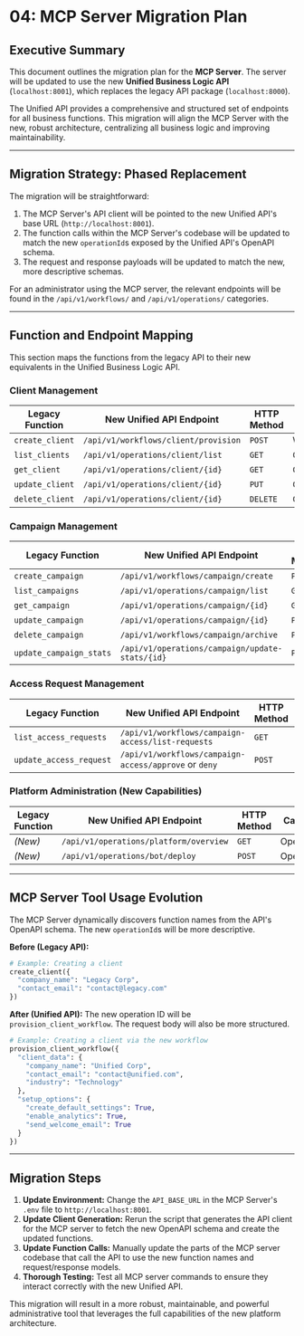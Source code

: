 # 04: MCP Server Migration Plan

## Executive Summary

This document outlines the migration plan for the **MCP Server**. The server will be updated to use the new **Unified Business Logic API** (`localhost:8001`), which replaces the legacy API package (`localhost:8000`).

The Unified API provides a comprehensive and structured set of endpoints for all business functions. This migration will align the MCP Server with the new, robust architecture, centralizing all business logic and improving maintainability.

---

## Migration Strategy: Phased Replacement

The migration will be straightforward:
1.  The MCP Server's API client will be pointed to the new Unified API's base URL (`http://localhost:8001`).
2.  The function calls within the MCP Server's codebase will be updated to match the new `operationId`s exposed by the Unified API's OpenAPI schema.
3.  The request and response payloads will be updated to match the new, more descriptive schemas.

For an administrator using the MCP server, the relevant endpoints will be found in the `/api/v1/workflows/` and `/api/v1/operations/` categories.

---

## Function and Endpoint Mapping

This section maps the functions from the legacy API to their new equivalents in the Unified Business Logic API.

### **Client Management**
| Legacy Function | New Unified API Endpoint | HTTP Method | Category |
|---|---|---|---|
| `create_client` | `/api/v1/workflows/client/provision` | `POST` | Workflows |
| `list_clients` | `/api/v1/operations/client/list` | `GET` | Operations |
| `get_client` | `/api/v1/operations/client/{id}` | `GET` | Operations |
| `update_client` | `/api/v1/operations/client/{id}` | `PUT` | Operations |
| `delete_client` | `/api/v1/operations/client/{id}` | `DELETE` | Operations |

### **Campaign Management**
| Legacy Function | New Unified API Endpoint | HTTP Method | Category |
|---|---|---|---|
| `create_campaign` | `/api/v1/workflows/campaign/create` | `POST` | Workflows |
| `list_campaigns` | `/api/v1/operations/campaign/list` | `GET` | Operations |
| `get_campaign` | `/api/v1/operations/campaign/{id}` | `GET` | Operations |
| `update_campaign` | `/api/v1/operations/campaign/{id}` | `PUT` | Operations |
| `delete_campaign` | `/api/v1/workflows/campaign/archive` | `POST` | Workflows |
| `update_campaign_stats` | `/api/v1/operations/campaign/update-stats/{id}`| `PUT` | Operations |

### **Access Request Management**
| Legacy Function | New Unified API Endpoint | HTTP Method | Category |
|---|---|---|---|
| `list_access_requests` | `/api/v1/workflows/campaign-access/list-requests` | `GET` | Workflows |
| `update_access_request` | `/api/v1/workflows/campaign-access/approve` or `deny` | `POST` | Workflows |

### **Platform Administration (New Capabilities)**
| Legacy Function | New Unified API Endpoint | HTTP Method | Category |
|---|---|---|---|
| *(New)* | `/api/v1/operations/platform/overview` | `GET` | Operations |
| *(New)* | `/api/v1/operations/bot/deploy` | `POST` | Operations |

---

## MCP Server Tool Usage Evolution

The MCP Server dynamically discovers function names from the API's OpenAPI schema. The new `operationId`s will be more descriptive.

**Before (Legacy API):**
```python
# Example: Creating a client
create_client({
  "company_name": "Legacy Corp",
  "contact_email": "contact@legacy.com"
})
```

**After (Unified API):**
The new operation ID will be `provision_client_workflow`. The request body will also be more structured.
```python
# Example: Creating a client via the new workflow
provision_client_workflow({
  "client_data": {
    "company_name": "Unified Corp",
    "contact_email": "contact@unified.com",
    "industry": "Technology"
  },
  "setup_options": {
    "create_default_settings": True,
    "enable_analytics": True,
    "send_welcome_email": True
  }
})
```

---

## Migration Steps

1.  **Update Environment:** Change the `API_BASE_URL` in the MCP Server's `.env` file to `http://localhost:8001`.
2.  **Update Client Generation:** Rerun the script that generates the API client for the MCP server to fetch the new OpenAPI schema and create the updated functions.
3.  **Update Function Calls:** Manually update the parts of the MCP server codebase that call the API to use the new function names and request/response models.
4.  **Thorough Testing:** Test all MCP server commands to ensure they interact correctly with the new Unified API.

This migration will result in a more robust, maintainable, and powerful administrative tool that leverages the full capabilities of the new platform architecture.
